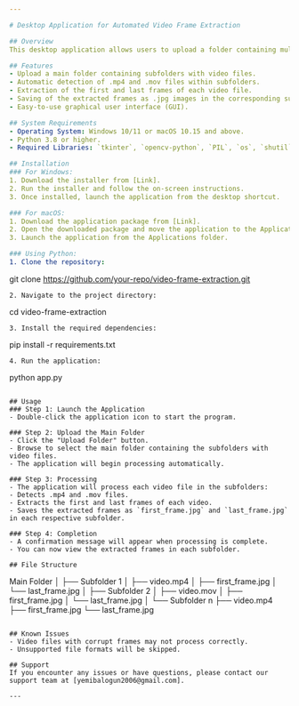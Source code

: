 ```yaml
---

# Desktop Application for Automated Video Frame Extraction

## Overview
This desktop application allows users to upload a folder containing multiple subfolders. Each subfolder should contain a video file (in .mp4 or .mov format). The application automatically processes each video to extract and save screenshots of the first and last frames as .jpg files within their respective subfolders.

## Features
- Upload a main folder containing subfolders with video files.
- Automatic detection of .mp4 and .mov files within subfolders.
- Extraction of the first and last frames of each video file.
- Saving of the extracted frames as .jpg images in the corresponding subfolders.
- Easy-to-use graphical user interface (GUI).

## System Requirements
- Operating System: Windows 10/11 or macOS 10.15 and above.
- Python 3.8 or higher.
- Required Libraries: `tkinter`, `opencv-python`, `PIL`, `os`, `shutil`.

## Installation
### For Windows:
1. Download the installer from [Link].
2. Run the installer and follow the on-screen instructions.
3. Once installed, launch the application from the desktop shortcut.

### For macOS:
1. Download the application package from [Link].
2. Open the downloaded package and move the application to the Applications folder.
3. Launch the application from the Applications folder.

### Using Python:
1. Clone the repository:
   ```
   git clone https://github.com/your-repo/video-frame-extraction.git
   ```
2. Navigate to the project directory:
   ```
   cd video-frame-extraction
   ```
3. Install the required dependencies:
   ```
   pip install -r requirements.txt
   ```
4. Run the application:
   ```
   python app.py
   ```

## Usage
### Step 1: Launch the Application
- Double-click the application icon to start the program.

### Step 2: Upload the Main Folder
- Click the "Upload Folder" button.
- Browse to select the main folder containing the subfolders with video files.
- The application will begin processing automatically.

### Step 3: Processing
- The application will process each video file in the subfolders:
  - Detects .mp4 and .mov files.
  - Extracts the first and last frames of each video.
  - Saves the extracted frames as `first_frame.jpg` and `last_frame.jpg` in each respective subfolder.

### Step 4: Completion
- A confirmation message will appear when processing is complete.
- You can now view the extracted frames in each subfolder.

## File Structure
```
Main Folder
│
├── Subfolder 1
│   ├── video.mp4
│   ├── first_frame.jpg
│   └── last_frame.jpg
│
├── Subfolder 2
│   ├── video.mov
│   ├── first_frame.jpg
│   └── last_frame.jpg
│
└── Subfolder n
    ├── video.mp4
    ├── first_frame.jpg
    └── last_frame.jpg
```

## Known Issues
- Video files with corrupt frames may not process correctly.
- Unsupported file formats will be skipped.

## Support
If you encounter any issues or have questions, please contact our support team at [yemibalogun2006@gmail.com].

---
```

